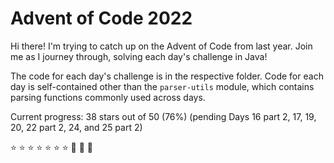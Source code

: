 # Advent of Code 2022

Hi there! I'm trying to catch up on the Advent of Code from last year. 
Join me as I journey through, solving each day's challenge in Java!

The code for each day's challenge is in the respective folder. 
Code for each day is self-contained other than the `parser-utils` module, which contains parsing functions commonly used across days.

Current progress: 38 stars out of 50 (76%) (pending Days 16 part 2, 17, 19, 20, 22 part 2, 24, and 25 part 2)

:star: :star: :star: :star: :star: :star: :star: :black_square_button: :black_square_button: :black_square_button:
